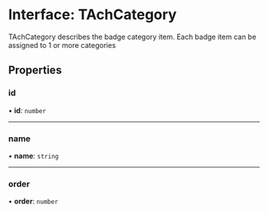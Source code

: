 # Interface: TAchCategory

TAchCategory describes the badge category item. Each badge item can be assigned to 1 or more categories

## Properties

### id

• **id**: `number`

___

### name

• **name**: `string`

___

### order

• **order**: `number`
